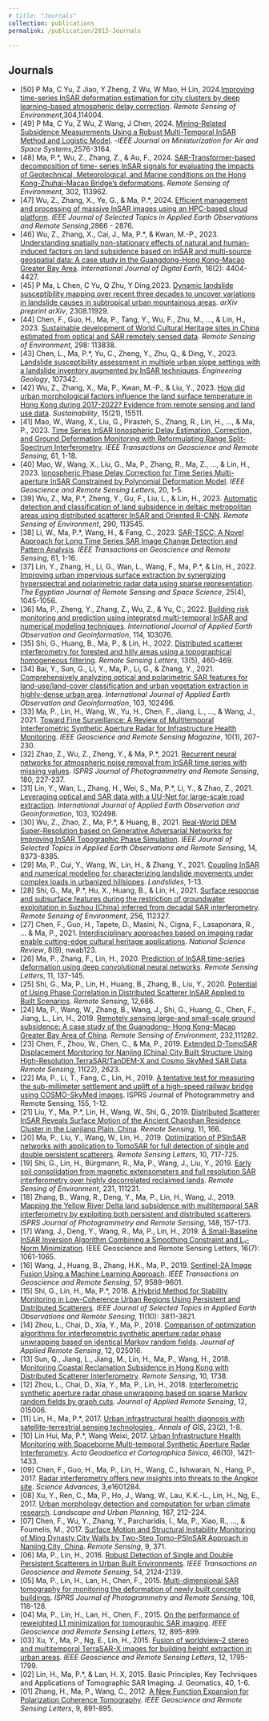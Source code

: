 ```yaml
---
# title: "Journals"
collection: publications
permalink: /publication/2015-Journals

---
```

Journals
------
* [50] P Ma, C Yu, Z Jiao, Y Zheng, Z Wu, W Mao, H Lin, 2024.[Improving time-series InSAR deformation estimation for city clusters by deep learning-based atmospheric delay correction](https://doi.org/10.1016/j.rse.2024.114004). _Remote Sensing of Environment_,304,114004.
* [49] P Ma, C Yu, Z Wu, Z Wang, J Chen, 2024. [Mining-Related Subsidence Measurements Using a Robust Multi-Temporal InSAR Method and Logistic Model]( 10.1109/JMASS.2024.3381788). -_IEEE Journal on Miniaturization for Air and Space Systems_,2576-3164.
* [48] Ma, P.*, Wu, Z., Zhang, Z., & Au, F., 2024. [SAR-Transformer-based decomposition of time-
series InSAR signals for evaluating the impacts of Geotechnical, Meteorological, and Marine conditions
on the Hong Kong-Zhuhai-Macao Bridge’s deformations](https://doi.org/10.1016/j.rse.2023.113962). _Remote Sensing
of Environment_, 302, 113962.
* [47] Wu, Z., Zhang, X., Ye, G., & Ma, P.*, 2024. [Efficient management and processing of massive InSAR images
  using an HPC-based cloud platform](https://ieeexplore.ieee.org/document/10381745). _IEEE Journal of Selected Topics
  in Applied Earth Observations and Remote Sensing_,2866 - 2876.
* [46] Wu, Z., Zhang, X., Cai, J., Ma, P.*, & Kwan, M.-P., 2023. [Understanding spatially non-stationary effects of
  natural and human-induced factors on land subsidence based on InSAR and multi-source geospatial data: A case study
  in the Guangdong-Hong Kong-Macao Greater Bay Area](https://doi.org/10.1080/17538947.2023.2271882). _International Journal
  of Digital Earth_, 16(2): 4404-4427.
* [45] P Ma, L Chen, C Yu, Q Zhu, Y Ding,2023. [Dynamic landslide susceptibility mapping over recent three decades to uncover variations in landslide causes in subtropical urban mountainous areas](https://doi.org/10.48550/arXiv.2308.11929). _arXiv preprint arXiv_, 2308.11929.
* [44] Chen, F., Guo, H., Ma, P., Tang, Y., Wu, F., Zhu, M., …, & Lin, H., 2023. [Sustainable development of
  World Cultural Heritage sites in China estimated from optical and SAR remotely sensed data](https://doi.org/10.1016/j.rse.2023.113838). _Remote Sensing
  of Environment_, 298: 113838.
* [43] Chen, L., Ma, P.*, Yu, C., Zheng, Y., Zhu, Q., & Ding, Y., 2023. [Landslide susceptibility assessment in
  multiple urban slope settings with a landslide inventory augmented by InSAR techniques](https://doi.org/10.1016/j.enggeo.2023.107342).
  _Engineering Geology_, 107342.
* [42] Wu, Z., Zhang, X., Ma, P., Kwan, M.-P., & Liu, Y., 2023. [How did urban morphological factors influence
  the land surface temperature in Hong Kong during 2017-2022? Evidence from remote sensing and land use data](https://doi.org/10.3390/su152115511).
  _Sustainability_, 15(21), 15511.
* [41] Mao, W., Wang, X., Liu, G., Pirasteh, S., Zhang, R., Lin, H., …, & Ma, P., 2023. [Time Series
  InSAR Ionospheric Delay Estimation, Correction, and Ground Deformation Monitoring with
  Reformulating Range Split-Spectrum Interferometry](10.1109/TGRS.2023.3298919). _IEEE Transactions on Geoscience and
  Remote Sensing_, 61, 1-18.
* [40] Mao, W., Wang, X., Liu, G., Ma, P., Zhang, R., Ma, Z., …, & Lin, H., 2023. [Ionospheric
Phase Delay Correction for Time Series Multi-aperture InSAR Constrained by Polynomial
Deformation Model](10.1109/LGRS.2023.3281343). _IEEE Geoscience and Remote Sensing Letters_, 20, 1-5.
* [39] Wu, Z., Ma, P.*, Zheng, Y., Gu, F., Liu, L., & Lin, H., 2023. [Automatic detection and
classification of land subsidence in deltaic metropolitan areas using distributed scatterer
InSAR and Oriented R-CNN](https://doi.org/10.1016/j.rse.2023.113545). _Remote Sensing of Environment_, 290, 113545.
* [38] Li, W., Ma, P.*, Wang, H., & Fang, C., 2023. [SAR-TSCC: A Novel Approach for Long Time
Series SAR Image Change Detection and Pattern Analysis](10.1109/TGRS.2023.3243900). _IEEE Transactions on Geoscience
and Remote Sensing_, 61, 1-16.
* [37] Lin, Y., Zhang, H., Li, G., Wan, L., Wang, F., Ma, P.*, & Lin, H., 2022. [Improving urban
impervious surface extraction by synergizing hyperspectral and polarimetric radar data using
sparse representation](https://doi.org/10.1016/j.ejrs.2022.11.004). _The Egyptian Journal of Remote Sensing
and Space Science_, 25(4), 1045-1056.
* [36] Ma, P., Zheng, Y., Zhang, Z., Wu, Z., & Yu, C., 2022. [Building risk monitoring and prediction
using integrated multi-temporal InSAR and numerical modeling techniques](https://doi.org/10.1016/j.jag.2022.103076).
_International Journal of Applied Earth Observation and Geoinformation_, 114, 103076.
* [35] Shi, G., Huang, B., Ma, P., & Lin, H., 2022. [Distributed scatterer interferometry for forested
and hilly areas using a topographical homogeneous filtering](https://doi.org/10.1080/2150704X.2022.2039414).
_Remote Sensing Letters_, 13(5), 460-469.
* [34] Bai, Y., Sun, G., Li, Y., Ma, P., Li, G., & Zhang, Y., 2021. [Comprehensively analyzing optical
and polarimetric SAR features for land-use/land-cover classification and urban vegetation extraction in highly-dense urban area](https://doi.org/10.1016/j.jag.2021.102496). _International Journal of Applied Earth Observation and Geoinformation_, 103, 102496.
* [33] Ma, P., Lin, H., Wang, W., Yu, H., Chen, F., Jiang, L., …, & Wang, J., 2021. [Toward Fine
Surveillance: A Review of Multitemporal Interferometric Synthetic Aperture Radar for Infrastructure Health Monitoring](10.1109/MGRS.2021.3098182).
_IEEE Geoscience and Remote Sensing Magazine_, 10(1), 207-230.
* [32] Zhao, Z., Wu, Z., Zheng, Y., & Ma, P.*, 2021. [Recurrent neural networks for atmospheric noise removal from
  InSAR time series with missing values](https://doi.org/10.1016/j.isprsjprs.2021.08.009).
  _ISPRS Journal of Photogrammetry and Remote Sensing_, 180, 227-237.
* [31] Lin, Y., Wan, L., Zhang, H., Wei, S., Ma, P.*, Li, Y., & Zhao, Z., 2021. [Leveraging optical
and SAR data with a UU-Net for large-scale road extraction](https://doi.org/10.1016/j.jag.2021.102498).
_International Journal of Applied Earth Observation and Geoinformation_, 103, 102498.
* [30] Wu, Z., Zhao, Z., Ma, P.*, & Huang, B., 2021. [Real-World DEM Super-Resolution based on Generative Adversarial Networks
  for Improving InSAR Topographic Phase Simulation](10.1109/JSTARS.2021.3105123). _IEEE Journal of Selected
  Topics in Applied Earth Observations and Remote Sensing_, 14, 8373-8385. 
* [29] Ma, P., Cui, Y., Wang, W., Lin, H., & Zhang, Y., 2021. [Coupling InSAR and numerical modeling for characterizing
  landslide movements under complex loads in urbanized hillslopes](https://link.springer.com/article/10.1007/s10346-020-01604-2). _Landslides_, 1-13.
* [28] Shi, G., Ma, P.*, Hu, X., Huang, B., & Lin, H., 2021. [Surface response and subsurface features
during the restriction of groundwater exploitation in Suzhou (China) inferred from decadal
SAR interferometry](https://doi.org/10.1016/j.rse.2021.112327). _Remote Sensing of Environment_, 256, 112327.
* [27] Chen, F., Guo, H., Tapete, D., Masini, N., Cigna, F., Lasaponara, R., ... & Ma, P., 2021. [Interdisciplinary approaches
  based on imaging radar enable cutting-edge cultural heritage applications](https://doi.org/10.1093/nsr/nwab123).
  _National Science Review_, 8(9), nwab123.
* [26] Ma, P., Zhang, F., Lin, H., 2020. [Prediction of InSAR time-series deformation using deep convolutional neural networks](https://doi.org/10.1080/2150704X.2019.1692390). _Remote Sensing Letters_, 11, 137-145.
* [25] Shi, G., Ma, P., Lin, H., Huang, B., Zhang, B., Liu, Y., 2020. [Potential of Using Phase
Correlation in Distributed Scatterer InSAR Applied to Built Scenarios](https://doi.org/10.3390/rs12040686
). _Remote Sensing_, 12,686.
* [24] Ma, P., Wang, W., Zhang, B., Wang, J., Shi, G., Huang, G., Chen, F., Jiang, L., Lin, H., 2019.
[Remotely sensing large-and small-scale ground subsidence: A case study of the Guangdong–
Hong Kong–Macao Greater Bay Area of China](https://doi.org/10.1016/j.rse.2019.111282). _Remote Sensing of Environment_, 232,111282.
* [23] Chen, F., Zhou, W., Chen, C., & Ma, P., 2019. [Extended D-TomoSAR Displacement Monitoring for Nanjing (China) City
  Built Structure Using High-Resolution TerraSAR/TanDEM-X and Cosmo SkyMed SAR Data](https://doi.org/10.3390/rs11222623).
  _Remote Sensing_, 11(22), 2623.
* [22] Ma, P., Li, T., Fang, C., Lin, H., 2019. [A tentative test for measuring the sub-millimeter
settlement and uplift of a high-speed railway bridge using COSMO-SkyMed images](https://doi.org/10.1016/j.isprsjprs.2019.06.013). ISPRS
Journal of Photogrammetry and Remote Sensing, 155, 1-12.
* [21] Liu, Y., Ma, P.*, Lin, H., Wang, W., Shi, G., 2019. [Distributed Scatterer InSAR Reveals
Surface Motion of the Ancient Chaoshan Residence Cluster in the Lianjiang Plain, China](https://doi.org/10.3390/rs11020166).
_Remote Sensing_, 11, 166.
* [20] Ma, P., Liu, Y., Wang, W., Lin, H., 2019. [Optimization of PSInSAR networks with application to TomoSAR for
  full detection of single and double persistent scatterers](https://doi.org/10.1080/2150704X.2019.1601276). _Remote Sensing Letters_, 10, 717-725.
* [19] Shi, G., Lin, H., Bürgmann, R., Ma, P., Wang, J., Liu, Y., 2019. [Early soil consolidation from
magnetic extensometers and full resolution SAR interferometry over highly decorrelated reclaimed lands](https://doi.org/10.1016/j.rse.2019.111231).
 _Remote Sensing of Environment_, 231, 111231.
* [18] Zhang, B., Wang, R., Deng, Y., Ma, P., Lin, H., Wang, J., 2019. [Mapping the Yellow River Delta land subsidence with
  multitemporal SAR interferometry by exploiting both persistent and distributed scatterers](https://doi.org/10.1016/j.isprsjprs.2018.12.008).
  _ISPRS Journal of Photogrammetry and Remote Sensing_, 148, 157-173.
* [17] Wang, J., Deng, Y., Wang, R., Ma, P., Lin, H., 2019. [A Small-Baseline InSAR Inversion Algorithm Combining a Smoothing Constraint
  and L₁-Norm Minimization](https://doi.org/10.1016/j.isprsjprs.2018.12.008). IEEE Geoscience and Remote Sensing Letters, 16(7): 1061-1065.
* [16] Wang, J., Huang, B., Zhang, H.K., Ma, P., 2019. [Sentinel-2A Image Fusion Using a Machine Learning Approach](10.1109/TGRS.2019.2927766).
  _IEEE Transactions on Geoscience and Remote Sensing_, 57, 9589-9601.
* [15] Shi, G., Lin, H., Ma, P.*, 2018. [A Hybrid Method for Stability Monitoring in Low-Coherence Urban Regions
  Using Persistent and Distributed Scatterers]( 10.1109/JSTARS.2018.2867832).
  _IEEE Journal of Selected Topics in Applied Earth Observations and Remote Sensing_, 11(10): 3811-3821.
* [14] Zhou, L., Chai, D., Xia, Y., Ma, P., 2018. [Comparison of optimization algorithms for interferometric synthetic aperture radar
  phase unwrapping based on identical Markov random fields](https://doi.org/10.1117/1.JRS.12.025016).
  _Journal of Applied Remote Sensing_, 12, 025016.
* [13] Sun, Q., Jiang, L., Jiang, M., Lin, H., Ma, P., Wang, H., 2018. [Monitoring Coastal
Reclamation Subsidence in Hong Kong with Distributed Scatterer Interferometry](https://doi.org/10.3390/rs10111738).
_Remote Sensing_, 10, 1738.
* [12] Zhou, L., Chai, D., Xia, Y., Ma, P., Lin, H., 2018. [Interferometric synthetic aperture radar
phase unwrapping based on sparse Markov random fields by graph cuts](https://doi.org/10.1117/1.JRS.12.015006).
 _Journal of Applied Remote Sensing_, 12, 015006.
* [11] Lin, H., Ma, P.*, 2017. [Urban infrastructural health diagnosis with satellite-terrestrial sensing technologies
  ](https://doi.org/10.1080/19475683.2017.1325936). _Annals of GIS_, 23(2), 1-8.
* [10] Lin Hui, Ma, P.*, Wang Weixi, 2017. [Urban Infrastructure Health Monitoring with Spaceborne Multi-temporal Synthetic Aperture Radar Interferometry]( 10.11947/j.AGCS.2017.20170339). _Acta Geodaetica et Cartographica Sinica_, 46(10), 1421-1433.
* [09] Chen, F., Guo, H., Ma, P., Lin, H., Wang, C., Ishwaran, N., Hang, P., 2017. [Radar interferometry offers new insights into threats to the Angkor site](10.1126/sciadv.160128). _Science Advances_, 3,e1601284.
* [08] Xu, Y., Ren, C., Ma, P., Ho, J., Wang, W., Lau, K.K.-L., Lin, H., Ng, E., 2017. [Urban morphology detection and computation for urban climate research](https://doi.org/10.1016/j.landurbplan.2017.06.018). _Landscape and Urban Planning_, 167, 212-224.
* [07] Chen, F., Wu, Y., Zhang, Y., Parcharidis, I., Ma, P., Xiao, R., …, & Foumelis, M., 2017. [Surface Motion and Structural Instability Monitoring of Ming Dynasty City Walls by Two-Step Tomo-PSInSAR Approach in Nanjing City, China](https://doi.org/10.3390/rs9040371). _Remote Sensing_, 9, 371.
* [06] Ma, P., Lin, H., 2016. [Robust Detection of Single and Double Persistent Scatterers in Urban Built Environments](10.1109/TGRS.2015.2496193). _IEEE Transactions on Geoscience and Remote Sensing_, 54, 2124-2139.
* [05] Ma, P., Lin, H., Lan, H., Chen, F., 2015. [Multi-dimensional SAR tomography for monitoring the deformation of newly built concrete buildings](https://doi.org/10.1016/j.isprsjprs.2015.04.012). _ISPRS Journal of Photogrammetry and Remote Sensing_, 106, 118-128.
* [04] Ma, P., Lin, H., Lan, H., Chen, F., 2015. [On the performance of reweighted L1 minimization for tomographic SAR imaging](10.1109/LGRS.2014.2365613). _IEEE Geoscience and Remote Sensing Letters_, 12, 895-899.
* [03] Xu, Y., Ma, P., Ng, E., Lin, H., 2015. [Fusion of worldview-2 stereo and multitemporal TerraSAR-X images for building height extraction in urban areas](10.1109/LGRS.2015.2427738). _IEEE Geoscience and Remote Sensing Letters_, 12, 1795-1799.
* [02] Lin, H., Ma, P.*, & Lan, H. X, 2015. Basic Principles, Key Techniques and Applications of Tomographic SAR Imaging. J. Geomatics, 40, 1-6.
* [01] Zhang, H., Ma, P., Wang, C., 2012. [A New Function Expansion for Polarization Coherence Tomography](0.1109/LGRS.2012.2183113). _IEEE Geoscience and Remote Sensing Letters_, 9, 891-895.
